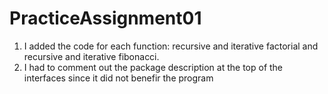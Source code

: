 # PracticeAssignment01
1) I added the code for each function: recursive and iterative factorial and recursive and iterative fibonacci.
2) I had to comment out the package description at the top of the interfaces since it did not benefir the program